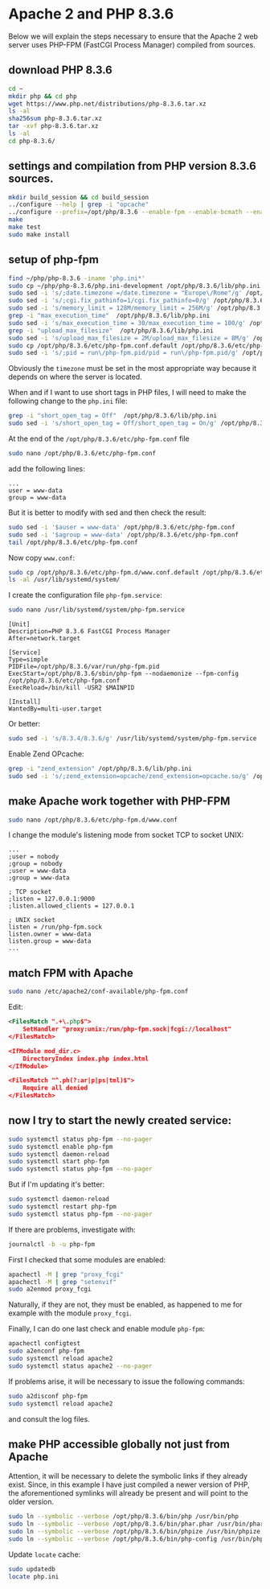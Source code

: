 # Apache 2 and PHP 8.3.6

Below we will explain the steps necessary to ensure that the Apache 2 web server uses PHP-FPM (FastCGI Process Manager) compiled from sources.

## download PHP 8.3.6

```bash
cd ~
mkdir php && cd php
wget https://www.php.net/distributions/php-8.3.6.tar.xz
ls -al
sha256sum php-8.3.6.tar.xz
tar -xvf php-8.3.6.tar.xz
ls -al
cd php-8.3.6/
```

## settings and compilation from PHP version 8.3.6 sources.

```bash
mkdir build_session && cd build_session
../configure --help | grep -i "opcache"
../configure --prefix=/opt/php/8.3.6 --enable-fpm --enable-bcmath --enable-ftp --with-openssl --disable-cgi --enable-mbstring --with-curl --with-mysqli --with-pdo-mysql --enable-intl --with-zlib --with-bz2 --enable-gd --with-jpeg --with-gettext --with-gmp --with-xsl --enable-zts --enable-gcov --enable-debug
make
make test
sudo make install
```

## setup of php-fpm

```bash
find ~/php/php-8.3.6 -iname 'php.ini*'
sudo cp ~/php/php-8.3.6/php.ini-development /opt/php/8.3.6/lib/php.ini
sudo sed -i 's/;date.timezone =/date.timezone = "Europe\/Rome"/g' /opt/php/8.3.6/lib/php.ini
sudo sed -i 's/;cgi.fix_pathinfo=1/cgi.fix_pathinfo=0/g' /opt/php/8.3.6/lib/php.ini
sudo sed -i 's/memory_limit = 128M/memory_limit = 256M/g' /opt/php/8.3.6/lib/php.ini
grep -i "max_execution_time"  /opt/php/8.3.6/lib/php.ini
sudo sed -i 's/max_execution_time = 30/max_execution_time = 100/g' /opt/php/8.3.6/lib/php.ini
grep -i "upload_max_filesize"  /opt/php/8.3.6/lib/php.ini
sudo sed -i 's/upload_max_filesize = 2M/upload_max_filesize = 8M/g' /opt/php/8.3.6/lib/php.ini
sudo cp /opt/php/8.3.6/etc/php-fpm.conf.default /opt/php/8.3.6/etc/php-fpm.conf
sudo sed -i 's/;pid = run\/php-fpm.pid/pid = run\/php-fpm.pid/g' /opt/php/8.3.6/etc/php-fpm.conf
```

Obviously the `timezone` must be set in the most appropriate way because it depends on where the server is located.

When and if I want to use short tags in PHP files, I will need to make the following change to the `php.ini` file:

```bash
grep -i "short_open_tag = Off"  /opt/php/8.3.6/lib/php.ini
sudo sed -i 's/short_open_tag = Off/short_open_tag = On/g' /opt/php/8.3.6/lib/php.ini
```

At the end of the `/opt/php/8.3.6/etc/php-fpm.conf` file 

```bash
sudo nano /opt/php/8.3.6/etc/php-fpm.conf
```

add the following lines:

```text
...
user = www-data
group = www-data
```

But it is better to modify with sed and then check the result:

```bash
sudo sed -i '$auser = www-data' /opt/php/8.3.6/etc/php-fpm.conf
sudo sed -i '$agroup = www-data' /opt/php/8.3.6/etc/php-fpm.conf
tail /opt/php/8.3.6/etc/php-fpm.conf
```

Now copy `www.conf`:

```bash
sudo cp /opt/php/8.3.6/etc/php-fpm.d/www.conf.default /opt/php/8.3.6/etc/php-fpm.d/www.conf
ls -al /usr/lib/systemd/system/
```

I create the configuration file `php-fpm.service`:

```bash
sudo nano /usr/lib/systemd/system/php-fpm.service
```

```text
[Unit]
Description=PHP 8.3.6 FastCGI Process Manager
After=network.target

[Service]
Type=simple
PIDFile=/opt/php/8.3.6/var/run/php-fpm.pid
ExecStart=/opt/php/8.3.6/sbin/php-fpm --nodaemonize --fpm-config /opt/php/8.3.6/etc/php-fpm.conf
ExecReload=/bin/kill -USR2 $MAINPID

[Install]
WantedBy=multi-user.target
```

Or better:

```bash
sudo sed -i 's/8.3.4/8.3.6/g' /usr/lib/systemd/system/php-fpm.service
```

Enable Zend OPcache:

```bash
grep -i "zend_extension" /opt/php/8.3.6/lib/php.ini
sudo sed -i 's/;zend_extension=opcache/zend_extension=opcache.so/g' /opt/php/8.3.6/lib/php.ini
```

## make Apache work together with PHP-FPM

```bash
sudo nano /opt/php/8.3.6/etc/php-fpm.d/www.conf
```

I change the module's listening mode from socket TCP to socket UNIX:

```text
...
;user = nobody
;group = nobody
;user = www-data
;group = www-data

; TCP socket
;listen = 127.0.0.1:9000
;listen.allowed_clients = 127.0.0.1

; UNIX socket
listen = /run/php-fpm.sock
listen.owner = www-data
listen.group = www-data
...
```

## match FPM with Apache

```bash
sudo nano /etc/apache2/conf-available/php-fpm.conf
```

Edit:

```xml
<FilesMatch ".+\.php$">
    SetHandler "proxy:unix:/run/php-fpm.sock|fcgi://localhost"
</FilesMatch>

<IfModule mod_dir.c>
    DirectoryIndex index.php index.html
</IfModule>

<FilesMatch "^.ph(?:ar|p|ps|tml)$">
    Require all denied
</FilesMatch>
```

## now I try to start the newly created service:

```bash
sudo systemctl status php-fpm --no-pager
sudo systemctl enable php-fpm
sudo systemctl daemon-reload
sudo systemctl start php-fpm
sudo systemctl status php-fpm --no-pager
```

But if I'm updating it's better:

```bash
sudo systemctl daemon-reload
sudo systemctl restart php-fpm
sudo systemctl status php-fpm --no-pager
```

If there are problems, investigate with:

```bash
journalctl -b -u php-fpm
```

First I checked that some modules are enabled:

```bash
apachectl -M | grep "proxy_fcgi"
apachectl -M | grep "setenvif"
sudo a2enmod proxy_fcgi
```

Naturally, if they are not, they must be enabled, as happened to me for example with the module `proxy_fcgi`.

Finally, I can do one last check and enable module `php-fpm`:

```bash
apachectl configtest
sudo a2enconf php-fpm
sudo systemctl reload apache2
sudo systemctl status apache2 --no-pager
```

If problems arise, it will be necessary to issue the following commands: 

```bash
sudo a2disconf php-fpm
sudo systemctl reload apache2
```

and consult the log files.

## make PHP accessible globally not just from Apache

Attention, it will be necessary to delete the symbolic links if they already exist.
Since, in this example I have just compiled a newer version of PHP, the aforementioned symlinks will already be present and will point to the older version.

```bash
sudo ln --symbolic --verbose /opt/php/8.3.6/bin/php /usr/bin/php
sudo ln --symbolic --verbose /opt/php/8.3.6/bin/phar.phar /usr/bin/phar
sudo ln --symbolic --verbose /opt/php/8.3.6/bin/phpize /usr/bin/phpize
sudo ln --symbolic --verbose /opt/php/8.3.6/bin/php-config /usr/bin/php-config
```

Update `locate` cache:

```bash
sudo updatedb
locate php.ini
```
